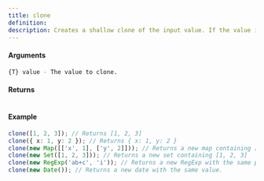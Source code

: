 ```yaml
---
title: clone
definition: 
description: Creates a shallow clone of the input value. If the value is an array, a new
---
```



#### Arguments


```bash
{T} value - The value to clone.
```


#### Returns


```bash

```


#### Example


```ts
clone([1, 2, 3]); // Returns [1, 2, 3]clone({ x: 1, y: 2 }); // Returns { x: 1, y: 2 }clone(new Map([['x', 1], ['y', 2]])); // Returns a new map containing [['x', 1], ['y', 2]]clone(new Set([1, 2, 3])); // Returns a new set containing [1, 2, 3]clone(new RegExp('ab+c', 'i')); // Returns a new RegExp with the same pattern and flags.clone(new Date()); // Returns a new date with the same value.
```